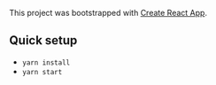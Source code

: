 This project was bootstrapped with [Create React App](https://github.com/facebookincubator/create-react-app).



## Quick setup 

- `yarn install` 
- `yarn start`
